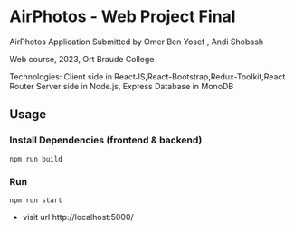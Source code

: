 # AirPhotos - Web Project Final

AirPhotos Application
Submitted by Omer Ben Yosef , Andi Shobash

Web course, 2023, Ort Braude College

Technologies:
Client side in ReactJS,React-Bootstrap,Redux-Toolkit,React Router
Server side in Node.js, Express
Database in MonoDB

## Usage

### Install Dependencies (frontend & backend)

```
npm run build
```

### Run

```
npm run start
```

- visit url http://localhost:5000/
